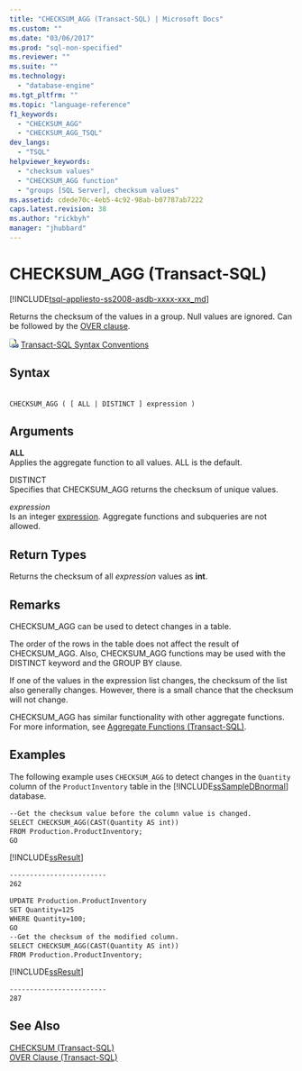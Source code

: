 ```yaml
---
title: "CHECKSUM_AGG (Transact-SQL) | Microsoft Docs"
ms.custom: ""
ms.date: "03/06/2017"
ms.prod: "sql-non-specified"
ms.reviewer: ""
ms.suite: ""
ms.technology: 
  - "database-engine"
ms.tgt_pltfrm: ""
ms.topic: "language-reference"
f1_keywords: 
  - "CHECKSUM_AGG"
  - "CHECKSUM_AGG_TSQL"
dev_langs: 
  - "TSQL"
helpviewer_keywords: 
  - "checksum values"
  - "CHECKSUM_AGG function"
  - "groups [SQL Server], checksum values"
ms.assetid: cdede70c-4eb5-4c92-98ab-b07787ab7222
caps.latest.revision: 38
ms.author: "rickbyh"
manager: "jhubbard"
---
```

# CHECKSUM_AGG (Transact-SQL)
[!INCLUDE[tsql-appliesto-ss2008-asdb-xxxx-xxx_md](../../relational-databases/import-export/includes/tsql-appliesto-ss2008-asdb-xxxx-xxx-md.md)]

  Returns the checksum of the values in a group. Null values are ignored. Can be followed by the [OVER clause](../../t-sql/queries/select-over-clause-transact-sql.md).  
  
 ![Topic link icon](../../a9notintoc/media/topic-link.gif "Topic link icon") [Transact-SQL Syntax Conventions](../../t-sql/language-elements/transact-sql-syntax-conventions-transact-sql.md)  
  
## Syntax  
  
```  
  
CHECKSUM_AGG ( [ ALL | DISTINCT ] expression )  
```  
  
## Arguments  
 **ALL**  
 Applies the aggregate function to all values. ALL is the default.  
  
 DISTINCT  
 Specifies that CHECKSUM_AGG returns the checksum of unique values.  
  
 *expression*  
 Is an integer [expression](../../t-sql/language-elements/expressions-transact-sql.md). Aggregate functions and subqueries are not allowed.  
  
## Return Types  
 Returns the checksum of all *expression* values as **int**.  
  
## Remarks  
 CHECKSUM_AGG can be used to detect changes in a table.  
  
 The order of the rows in the table does not affect the result of CHECKSUM_AGG. Also, CHECKSUM_AGG functions may be used with the DISTINCT keyword and the GROUP BY clause.  
  
 If one of the values in the expression list changes, the checksum of the list also generally changes. However, there is a small chance that the checksum will not change.  
  
 CHECKSUM_AGG has similar functionality with other aggregate functions. For more information, see [Aggregate Functions &#40;Transact-SQL&#41;](../../t-sql/functions/aggregate-functions-transact-sql.md).  
  
## Examples  
 The following example uses `CHECKSUM_AGG` to detect changes in the `Quantity` column of the `ProductInventory` table in the [!INCLUDE[ssSampleDBnormal](../../a9notintoc/includes/sssampledbnormal-md.md)] database.  
  
```  
--Get the checksum value before the column value is changed.  
SELECT CHECKSUM_AGG(CAST(Quantity AS int))  
FROM Production.ProductInventory;  
GO  
```  
  
 [!INCLUDE[ssResult](../../relational-databases/includes/ssresult-md.md)]  
  
```  
------------------------  
262  
```  
  
```  
UPDATE Production.ProductInventory   
SET Quantity=125  
WHERE Quantity=100;  
GO  
--Get the checksum of the modified column.  
SELECT CHECKSUM_AGG(CAST(Quantity AS int))  
FROM Production.ProductInventory;  
```  
  
 [!INCLUDE[ssResult](../../relational-databases/includes/ssresult-md.md)]  
  
```  
------------------------  
287  
```  
  
## See Also  
 [CHECKSUM &#40;Transact-SQL&#41;](../../t-sql/functions/checksum-transact-sql.md)   
 [OVER Clause &#40;Transact-SQL&#41;](../../t-sql/queries/select-over-clause-transact-sql.md)  
  
  
